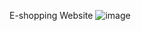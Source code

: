 E-shopping Website
![image](https://github.com/dhanashrimalvi24/dhanashrimalvi/assets/149182849/710c0c93-68aa-44e0-817b-41603487fab2)

